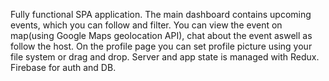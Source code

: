 Fully functional SPA application. The main dashboard contains upcoming events, which you can follow and filter. You can view the event on map(using Google Maps geolocation API), chat about the event aswell as follow the host. On the profile page you can set profile picture using your file system or drag and drop. Server and app state is managed with Redux. Firebase for auth and DB.
